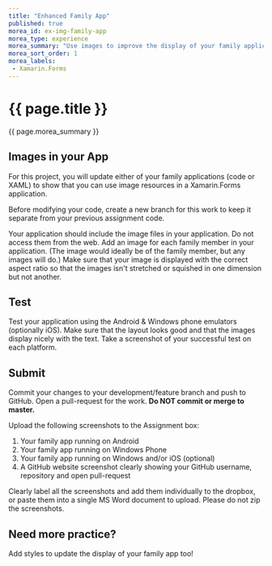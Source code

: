 ```yaml
---
title: "Enhanced Family App"
published: true
morea_id: ex-img-family-app
morea_type: experience
morea_summary: "Use images to improve the display of your family application."
morea_sort_order: 1
morea_labels:
 - Xamarin.Forms
---
```


# {{ page.title }}
{{ page.morea_summary }}

## Images in your App
For this project, you will update either of your family applications (code or XAML) to show that you can use image resources in a Xamarin.Forms application.

Before modifying your code, create a new branch for this work to keep it separate from your previous assignment code.

Your application should include the image files in your application. Do not access them from the web.  Add an image for each family member in your application.  (The image would ideally be of the family member, but any images will do.) Make sure that your image is displayed with the correct aspect ratio so that the images isn't stretched or squished in one dimension but not another.

## Test
Test your application using the Android & Windows phone emulators (optionally iOS).  Make sure that the layout looks good and that the images display nicely with the text.  Take a screenshot of your successful test on each platform.


## Submit
Commit your changes to your development/feature branch and push to GitHub. Open a pull-request for the work. __Do NOT commit or merge to master.__

Upload the following screenshots to the Assignment box:

1. Your family app running on Android
2. Your family app running on Windows Phone
3. Your family app running on Windows and/or iOS (optional)
4. A GitHub website screenshot clearly showing your GitHub username, repository and open pull-request

Clearly label all the screenshots and add them individually to the dropbox, or paste them into a single MS Word document to upload.   Please do not zip the screenshots.

## Need more practice?
Add styles to update the display of your family app too!
